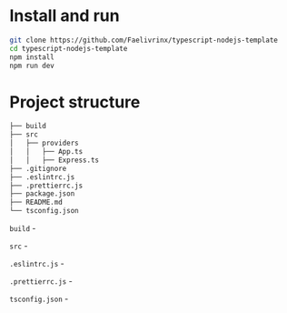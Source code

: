 # Install and run

```bash
git clone https://github.com/Faelivrinx/typescript-nodejs-template
cd typescript-nodejs-template
npm install
npm run dev
```

# Project structure

```bash
├── build
├── src
│   ├── providers
│   │   ├── App.ts
│   │   ├── Express.ts
├── .gitignore
├── .eslintrc.js
├── .prettierrc.js
├── package.json
├── README.md
└── tsconfig.json
```

`build` -

`src` -

`.eslintrc.js` -

`.prettierrc.js` -

`tsconfig.json` -
